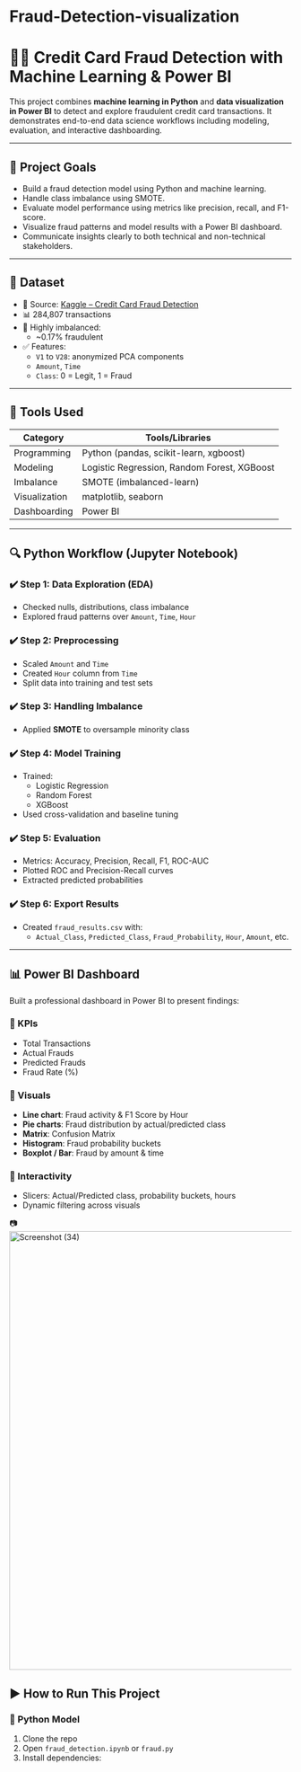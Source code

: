 # Fraud-Detection-visualization

# 🕵️‍♂️ Credit Card Fraud Detection with Machine Learning & Power BI

This project combines **machine learning in Python** and **data visualization in Power BI** to detect and explore fraudulent credit card transactions. It demonstrates end-to-end data science workflows including modeling, evaluation, and interactive dashboarding.

---

## 📌 Project Goals

- Build a fraud detection model using Python and machine learning.
- Handle class imbalance using SMOTE.
- Evaluate model performance using metrics like precision, recall, and F1-score.
- Visualize fraud patterns and model results with a Power BI dashboard.
- Communicate insights clearly to both technical and non-technical stakeholders.

---

## 📂 Dataset

- 📄 Source: [Kaggle – Credit Card Fraud Detection](https://www.kaggle.com/mlg-ulb/creditcardfraud)
- 📊 284,807 transactions
- 🧪 Highly imbalanced:
  - ~0.17% fraudulent
- ✅ Features:
  - `V1` to `V28`: anonymized PCA components
  - `Amount`, `Time`
  - `Class`: 0 = Legit, 1 = Fraud

---

## 🧪 Tools Used

| Category      | Tools/Libraries                          |
|---------------|-------------------------------------------|
| Programming   | Python (pandas, scikit-learn, xgboost)   |
| Modeling      | Logistic Regression, Random Forest, XGBoost |
| Imbalance     | SMOTE (imbalanced-learn)                |
| Visualization | matplotlib, seaborn                      |
| Dashboarding  | Power BI                                 |

---

## 🔍 Python Workflow (Jupyter Notebook)

### ✔️ Step 1: Data Exploration (EDA)
- Checked nulls, distributions, class imbalance
- Explored fraud patterns over `Amount`, `Time`, `Hour`

### ✔️ Step 2: Preprocessing
- Scaled `Amount` and `Time`
- Created `Hour` column from `Time`
- Split data into training and test sets

### ✔️ Step 3: Handling Imbalance
- Applied **SMOTE** to oversample minority class

### ✔️ Step 4: Model Training
- Trained:
  - Logistic Regression
  - Random Forest
  - XGBoost
- Used cross-validation and baseline tuning

### ✔️ Step 5: Evaluation
- Metrics: Accuracy, Precision, Recall, F1, ROC-AUC
- Plotted ROC and Precision-Recall curves
- Extracted predicted probabilities

### ✔️ Step 6: Export Results
- Created `fraud_results.csv` with:
  - `Actual_Class`, `Predicted_Class`, `Fraud_Probability`, `Hour`, `Amount`, etc.

---

## 📊 Power BI Dashboard

Built a professional dashboard in Power BI to present findings:

### 🔹 KPIs
- Total Transactions
- Actual Frauds
- Predicted Frauds
- Fraud Rate (%)

### 🔹 Visuals
- **Line chart**: Fraud activity & F1 Score by Hour
- **Pie charts**: Fraud distribution by actual/predicted class
- **Matrix**: Confusion Matrix
- **Histogram**: Fraud probability buckets
- **Boxplot / Bar**: Fraud by amount & time

### 🔹 Interactivity
- Slicers: Actual/Predicted class, probability buckets, hours
- Dynamic filtering across visuals

📷 
<img width="1342" height="781" alt="Screenshot (34)" src="https://github.com/user-attachments/assets/769a3210-d0c0-46bd-b821-bea0c41da1db" />



## ▶️ How to Run This Project

### 🧪 Python Model
1. Clone the repo
2. Open `fraud_detection.ipynb` or `fraud.py`
3. Install dependencies:
